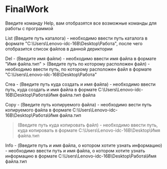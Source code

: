 # FinalWork
Введите команду Help, вам отобразятся все возможные команды для работы с программой

List (Введите путь каталога) - необходимо ввести путь каталога в формате "C:\Users\Lenovo-idc-16B\Desktop\Работа", после чего отобразится список файлов в данной дериктории

Del - (Введите имя файли) - необходимо ввести имя файла в формате "Имя файла.тип" > (Введите путь по которому расположен файл) - необходимо ввести путь,
по которому расположен файл в формате "C:\Users\Lenovo-idc-16B\Desktop\Работа"

Crea - (Введите путь куда создать и имя файла) - необходимо ввести путь, куда создать и имя файла в формате C:\Users\Lenovo-idc-16B\Desktop\Работа\Имя файла.тип файла

Copy - (Введите путь копируемого файла) - необходимо вести путь копируемого файла в формате C:\Users\Lenovo-idc-16B\Desktop\Работа\Имя файла.тип
> (Введите путь куда копировать файл) - необходимо ввести путь, куда копировать в формате C:\Users\Lenovo-idc-16B\Desktop\Имя файла.тип 

Info - (Введите путь и имя файла, о котором хотите узнать информацию) - необходимо ввести путь и имя файла, о котором хотите узнать информацию 
в формате C:\Users\Lenovo-idc-16B\Desktop\Работа\Имя файла.тип
